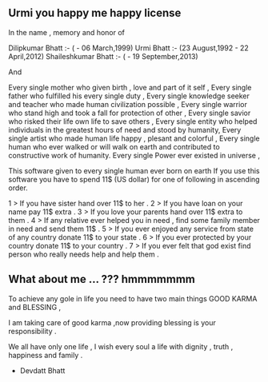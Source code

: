 Urmi you happy me happy license
--------------------------------

In the name , memory and honor of 

Dilipkumar Bhatt :- ( - 06 March,1999)
Urmi Bhatt :- (23 August,1992 - 22 April,2012)
Shaileshkumar Bhatt :- ( - 19 September,2013)

And

Every single mother who given birth , love and part of it self ,
Every single father who fulfilled his every single duty ,
Every single knowledge seeker and teacher who made human civilization possible ,
Every single warrior who stand high and took a fall for protection of other ,
Every single savior who risked their life own life to save others ,
Every single entity who helped individuals in the greatest hours of need and stood by humanity,
Every single artist who made human life happy , plesant and colorful ,
Every single human who ever walked or will walk on earth and contributed to constructive work of humanity. 
Every single Power ever existed in universe ,

This software given to every single human ever born on earth 
If you use this software you have to spend 11$ (US dollar) for one of following in ascending order.

1 > If you have sister hand over 11$ to her .
2 > If you have loan on your name pay 11$ extra .
3 > If you love your parents hand over 11$ extra to them .
4 > If any relative ever helped you in need , find some family member in need and send them 11$ .
5 > If you ever enjoyed any service from state of any country donate 11$ to your state .
6 > If you ever protected by your country donate 11$ to your country .
7 > If you ever felt that god exist find person who really needs help and help them .

What about me ... ??? hmmmmmmm
-----------------------------------

To achieve any gole in life you need to have two main things GOOD KARMA and BLESSING ,

I am taking care of good karma ,now providing blessing is your responsibility .

We all have only one life , 
I wish every soul a life with dignity , truth , happiness and family .


- Devdatt Bhatt

